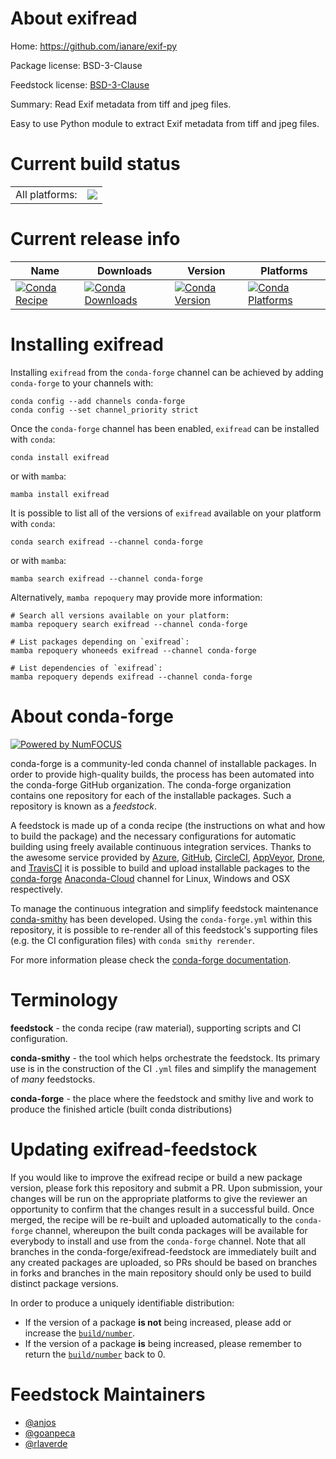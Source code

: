 About exifread
==============

Home: https://github.com/ianare/exif-py

Package license: BSD-3-Clause

Feedstock license: [BSD-3-Clause](https://github.com/conda-forge/exifread-feedstock/blob/main/LICENSE.txt)

Summary: Read Exif metadata from tiff and jpeg files.

Easy to use Python module to extract Exif metadata from tiff and jpeg files.


Current build status
====================


<table><tr><td>All platforms:</td>
    <td>
      <a href="https://dev.azure.com/conda-forge/feedstock-builds/_build/latest?definitionId=5887&branchName=main">
        <img src="https://dev.azure.com/conda-forge/feedstock-builds/_apis/build/status/exifread-feedstock?branchName=main">
      </a>
    </td>
  </tr>
</table>

Current release info
====================

| Name | Downloads | Version | Platforms |
| --- | --- | --- | --- |
| [![Conda Recipe](https://img.shields.io/badge/recipe-exifread-green.svg)](https://anaconda.org/conda-forge/exifread) | [![Conda Downloads](https://img.shields.io/conda/dn/conda-forge/exifread.svg)](https://anaconda.org/conda-forge/exifread) | [![Conda Version](https://img.shields.io/conda/vn/conda-forge/exifread.svg)](https://anaconda.org/conda-forge/exifread) | [![Conda Platforms](https://img.shields.io/conda/pn/conda-forge/exifread.svg)](https://anaconda.org/conda-forge/exifread) |

Installing exifread
===================

Installing `exifread` from the `conda-forge` channel can be achieved by adding `conda-forge` to your channels with:

```
conda config --add channels conda-forge
conda config --set channel_priority strict
```

Once the `conda-forge` channel has been enabled, `exifread` can be installed with `conda`:

```
conda install exifread
```

or with `mamba`:

```
mamba install exifread
```

It is possible to list all of the versions of `exifread` available on your platform with `conda`:

```
conda search exifread --channel conda-forge
```

or with `mamba`:

```
mamba search exifread --channel conda-forge
```

Alternatively, `mamba repoquery` may provide more information:

```
# Search all versions available on your platform:
mamba repoquery search exifread --channel conda-forge

# List packages depending on `exifread`:
mamba repoquery whoneeds exifread --channel conda-forge

# List dependencies of `exifread`:
mamba repoquery depends exifread --channel conda-forge
```


About conda-forge
=================

[![Powered by
NumFOCUS](https://img.shields.io/badge/powered%20by-NumFOCUS-orange.svg?style=flat&colorA=E1523D&colorB=007D8A)](https://numfocus.org)

conda-forge is a community-led conda channel of installable packages.
In order to provide high-quality builds, the process has been automated into the
conda-forge GitHub organization. The conda-forge organization contains one repository
for each of the installable packages. Such a repository is known as a *feedstock*.

A feedstock is made up of a conda recipe (the instructions on what and how to build
the package) and the necessary configurations for automatic building using freely
available continuous integration services. Thanks to the awesome service provided by
[Azure](https://azure.microsoft.com/en-us/services/devops/), [GitHub](https://github.com/),
[CircleCI](https://circleci.com/), [AppVeyor](https://www.appveyor.com/),
[Drone](https://cloud.drone.io/welcome), and [TravisCI](https://travis-ci.com/)
it is possible to build and upload installable packages to the
[conda-forge](https://anaconda.org/conda-forge) [Anaconda-Cloud](https://anaconda.org/)
channel for Linux, Windows and OSX respectively.

To manage the continuous integration and simplify feedstock maintenance
[conda-smithy](https://github.com/conda-forge/conda-smithy) has been developed.
Using the ``conda-forge.yml`` within this repository, it is possible to re-render all of
this feedstock's supporting files (e.g. the CI configuration files) with ``conda smithy rerender``.

For more information please check the [conda-forge documentation](https://conda-forge.org/docs/).

Terminology
===========

**feedstock** - the conda recipe (raw material), supporting scripts and CI configuration.

**conda-smithy** - the tool which helps orchestrate the feedstock.
                   Its primary use is in the construction of the CI ``.yml`` files
                   and simplify the management of *many* feedstocks.

**conda-forge** - the place where the feedstock and smithy live and work to
                  produce the finished article (built conda distributions)


Updating exifread-feedstock
===========================

If you would like to improve the exifread recipe or build a new
package version, please fork this repository and submit a PR. Upon submission,
your changes will be run on the appropriate platforms to give the reviewer an
opportunity to confirm that the changes result in a successful build. Once
merged, the recipe will be re-built and uploaded automatically to the
`conda-forge` channel, whereupon the built conda packages will be available for
everybody to install and use from the `conda-forge` channel.
Note that all branches in the conda-forge/exifread-feedstock are
immediately built and any created packages are uploaded, so PRs should be based
on branches in forks and branches in the main repository should only be used to
build distinct package versions.

In order to produce a uniquely identifiable distribution:
 * If the version of a package **is not** being increased, please add or increase
   the [``build/number``](https://docs.conda.io/projects/conda-build/en/latest/resources/define-metadata.html#build-number-and-string).
 * If the version of a package **is** being increased, please remember to return
   the [``build/number``](https://docs.conda.io/projects/conda-build/en/latest/resources/define-metadata.html#build-number-and-string)
   back to 0.

Feedstock Maintainers
=====================

* [@anjos](https://github.com/anjos/)
* [@goanpeca](https://github.com/goanpeca/)
* [@rlaverde](https://github.com/rlaverde/)

